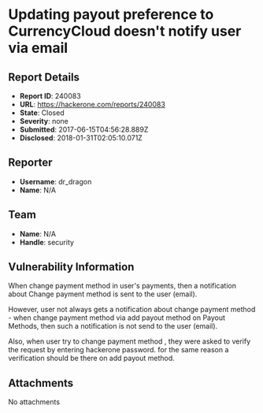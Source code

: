 # Updating payout preference to CurrencyCloud doesn't notify user via email

## Report Details
- **Report ID**: 240083
- **URL**: https://hackerone.com/reports/240083
- **State**: Closed
- **Severity**: none
- **Submitted**: 2017-06-15T04:56:28.889Z
- **Disclosed**: 2018-01-31T02:05:10.071Z

## Reporter
- **Username**: dr_dragon
- **Name**: N/A

## Team
- **Name**: N/A
- **Handle**: security

## Vulnerability Information
When change payment method in user's payments, then a notification about 
Change payment method is sent to the user (email).

However, user not always gets a notification about change payment method - when change payment method via add payout method on Payout Methods, then such a notification is not send to the user (email).

Also,
when user try to change payment method , they were asked to verify the request by entering hackerone password. for the same reason a verification should be there on add payout method.




## Attachments
No attachments
